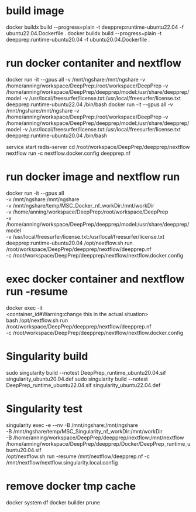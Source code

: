 # build image
docker buildx build --progress=plain -t deepprep:runtime-ubuntu22.04 -f ubuntu22.04.Dockerfile .
docker buildx build --progress=plain -t deepprep:runtime-ubuntu20.04 -f ubuntu20.04.Dockerfile .

# run docker contaniter and nextflow
docker run -it --gpus all -v /mnt/ngshare:/mnt/ngshare -v /home/anning/workspace/DeepPrep:/root/workspace/DeepPrep -v /home/anning/workspace/DeepPrep/deepprep/model:/usr/share/deepprep/model -v /usr/local/freesurfer/license.txt:/usr/local/freesurfer/license.txt deepprep:runtime-ubuntu22.04 /bin/bash
docker run -it --gpus all -v /mnt/ngshare:/mnt/ngshare -v /home/anning/workspace/DeepPrep:/root/workspace/DeepPrep -v /home/anning/workspace/DeepPrep/deepprep/model:/usr/share/deepprep/model -v /usr/local/freesurfer/license.txt:/usr/local/freesurfer/license.txt deepprep:runtime-ubuntu20.04 /bin/bash

service start redis-server
cd /root/workspace/DeepPrep/deepprep/nextflow 
nextflow run -c nextflow.docker.config deepprep.nf

# run docker image and nextflow run
docker run -it --gpus all \
    -v /mnt/ngshare:/mnt/ngshare \
    -v /mnt/ngshare/temp/MSC_Docker_nf_workDir:/mnt/workDir \
    -v /home/anning/workspace/DeepPrep:/root/workspace/DeepPrep \
    -v /home/anning/workspace/DeepPrep/deepprep/model:/usr/share/deepprep/model \
    -v /usr/local/freesurfer/license.txt:/usr/local/freesurfer/license.txt \
    deepprep:runtime-ubuntu20.04 /opt/nextflow.sh run /root/workspace/DeepPrep/deepprep/nextflow/deepprep.nf \
    -c /root/workspace/DeepPrep/deepprep/nextflow/nextflow.docker.config
    

# exec docker container and nextflow run -resume
docker exec -it \
    <container_id#Warning:change this in the actual situation> \
    bash /opt/nextflow.sh run /root/workspace/DeepPrep/deepprep/nextflow/deepprep.nf \
    -c /root/workspace/DeepPrep/deepprep/nextflow/nextflow.docker.config
    

# Singularity build
sudo singularity build --notest DeepPrep_runtime_ubuntu20.04.sif singularity_ubuntu20.04.def
sudo singularity build --notest DeepPrep_runtime_ubuntu22.04.sif singularity_ubuntu22.04.def

# Singularity test
singularity exec -e --nv -B /mnt/ngshare:/mnt/ngshare \
    -B /mnt/ngshare/temp/MSC_Singularity_nf_workDir:/mnt/workDir \
    -B /home/anning/workspace/DeepPrep/deepprep/nextflow:/mnt/nextflow \
    /home/anning/workspace/DeepPrep/deepprep/Docker/DeepPrep_runtime_ubuntu20.04.sif \
    /opt/nextflow.sh run -resume /mnt/nextflow/deepprep.nf -c /mnt/nextflow/nextflow.singularity.local.config

# remove docker tmp cache
docker system df
docker builder prune
